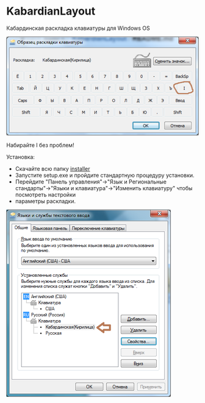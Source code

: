 # KabardianLayout
Кабардинская раскладка клавиатуры для Windows OS


![Layout](/KbdDemo.png)



Набирайте I без проблем!

Установка:
- Скачайте всю папку [installer](https://github.com/capone212/KabardianLayout/releases/download/0.1/installer.zip)
- Запустите setup.exe и пройдите стандартную процедуру установки.
- Перейдите "Панель управления"->"Язык и Региональные стандарты"->"Языки и клавиатура"->"Изменить клавиатуру" чтобы посмотреть настройки
- параметры раскладки.

![Layouts list](/kbdDemo2.png)
